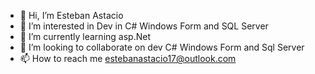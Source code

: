 - 👋 Hi, I’m Esteban Astacio
- 👀 I’m interested in Dev in C# Windows Form and SQL Server
- 🌱 I’m currently learning asp.Net
- 💞️ I’m looking to collaborate on dev C# Windows Form and Sql Server
- 📫 How to reach me estebanastacio17@outlook.com 

<!---
EstebanAstacio17/EstebanAstacio17 is a ✨ special ✨ repository because its `README.md` (this file) appears on your GitHub profile.
You can click the Preview link to take a look at your changes.
--->
